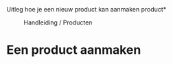 <properties>
	<page>
		<title>Een product aanmaken</title>
		<description>Uitleg hoe je een nieuw product kan aanmaken</description>
		<context>product*</context>
	</page>
	<menu>
		<position>Handleiding / Producten</position> 
		<title>Introductie</title>
	</menu>
</properties>

# Een product aanmaken #

